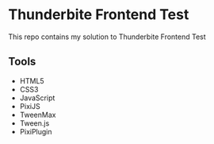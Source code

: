 # Thunderbite Frontend Test

This repo contains my solution to Thunderbite Frontend Test

## Tools

- HTML5
- CSS3
- JavaScript
- PixiJS
- TweenMax
- Tween.js
- PixiPlugin
